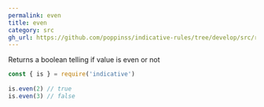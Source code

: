 ```yaml
---
permalink: even
title: even
category: src
gh_url: https://github.com/poppinss/indicative-rules/tree/develop/src/raw/even.ts
---
```


Returns a boolean telling if value is even or not
 
```js
const { is } = require('indicative')
 
is.even(2) // true
is.even(3) // false
```